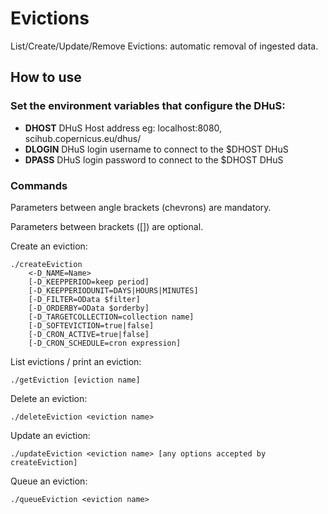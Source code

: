 # Evictions
List/Create/Update/Remove Evictions: automatic removal of ingested data.

## How to use

### Set the environment variables that configure the DHuS:

+ **DHOST** DHuS Host address eg: localhost:8080, scihub.copernicus.eu/dhus/
+ **DLOGIN** DHuS login username to connect to the $DHOST DHuS
+ **DPASS** DHuS login password to connect to the $DHOST DHuS

### Commands

Parameters between angle brackets (chevrons) are mandatory.

Parameters between brackets ([]) are optional.

Create an eviction:
```
./createEviction
    <-D_NAME=Name>
    [-D_KEEPPERIOD=keep period]
    [-D_KEEPPERIODUNIT=DAYS|HOURS|MINUTES]
    [-D_FILTER=OData $filter]
    [-D_ORDERBY=OData $orderby]
    [-D_TARGETCOLLECTION=collection name]
    [-D_SOFTEVICTION=true|false]
    [-D_CRON_ACTIVE=true|false]
    [-D_CRON_SCHEDULE=cron expression]
```

List evictions / print an eviction:
```
./getEviction [eviction name]
```

Delete an eviction:
```
./deleteEviction <eviction name>
```

Update an eviction:
```
./updateEviction <eviction name> [any options accepted by createEviction]
```

Queue an eviction:
```
./queueEviction <eviction name>
```
